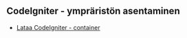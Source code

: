 ## CodeIgniter - ympräristön asentaminen

- [Lataa CodeIgniter - container](https://hub.docker.com/r/bitnami/codeigniter/)